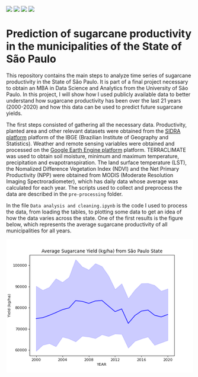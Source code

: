 <img src = "https://img.shields.io/github/last-commit/neli12/time-series-productivity-sp"> <img src = "https://img.shields.io/github/languages/count/neli12/time-series-productivity-sp"> <img src = "https://img.shields.io/github/license/neli12/time-series-productivity-sp?color=green"> <img src = "https://img.shields.io/github/watchers/neli12/time-series-productivity-sp?style=social">

# Prediction of sugarcane productivity in the municipalities of the State of São Paulo

This repository contains the main steps to analyze time series of sugarcane productivity in the State of São Paulo. It is part of a final project necessary to obtain an MBA in Data Science and Analytics from the University of São Paulo. In this project, I will show how I used publicly available data to better understand how sugarcane productivity has been over the last 21 years (2000-2020) and how this data can be used to predict future sugarcane yields.

The first steps consisted of gathering all the necessary data. Productivity, planted area and other relevant datasets were obtained from the [SIDRA platform](https://sidra.ibge.gov.br/tabela/1612) platform of the IBGE (Brazilian Institute of Geography and Statistics). Weather and remote sensing variables were obtained and processed on the [Google Earth Engine platform](https://earthengine.google.com/) platform. TERRACLIMATE was used to obtain soil moisture, minimum and maximum temperature, precipitation and evapotranspiration. The land surface temperature (LST), the Nomalized Difference Vegetation Index (NDVI) and the Net Primary Productivity (NPP) were obtained from MODIS (Moderate Resolution Imaging Spectroradiometer), which has daily data whose average was calculated for each year. The scripts used to collect and preprocess the data are described in the `pre-processing` folder.

In the file `Data analysis and cleaning.ipynb` is the code I used to process the data, from loading the tables, to plotting some data to get an idea of how the data varies across the state. One of the first results is the figure below, which represents the average sugarcane productivity of all municipalities for all years.

![yield data](https://github.com/neli12/time-series-productivity-sp/blob/main/plot_average_st_yield_ii.png)
